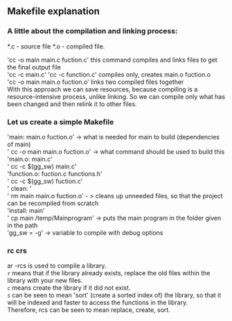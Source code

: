 ## Makefile explanation

### A little about the compilation and linking process:
*.c - source file
*.o - compiled file.

'cc -o main main.c fuction.c' this command compiles and links files to get the final output file\
'cc -c main.c' 'cc -c function.c' compiles only, creates main.o fuction.o\
'сс -o main main.o fuction.o' links two compiled files together\
With this approach we can save resources, because compiling is a resource-intensive process, unlike linking. So we can compile only what has been changed and then relink it to other files.

### Let us create a simple Makefile
'main: main.o fuction.o' -> what is needed for main to build (dependencies of main)\
' cc -o main main.o fuction.o' -> what command should be used to build this\
'main.o: main.c'\
' cc -c $(gg_sw) main.c'\
'function.o: fuction.c functions.h'\
' cc -c $(gg_sw) fuction.c'\
' clean: '\
' rm main main.o fuction.o' - > cleans up unneeded files, so that the project can be recompiled from scratch\
'install: main'\
' cp main /temp/Mainprogram' -> puts the main program in the folder given in the path\
'gg_sw = -g' -> variable to compile with debug options

### rc crs
ar -rcs is used to compile a library.\
`r` means that if the library already exists, replace the old files within the library with your new files.\
`c` means create the library if it did not exist.\
`s` can be seen to mean 'sort' (create a sorted index of) the library, so that it will be indexed and faster to access the functions in the library.\
Therefore, rcs can be seen to mean replace, create, sort.

